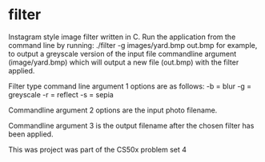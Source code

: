 # filter
Instagram style image filter written in C. Run the application from the command line by running: ./filter -g images/yard.bmp out.bmp for example, to output a greyscale version of the input file commandline argument (image/yard.bmp) which will output a new file (out.bmp) with the filter applied.

Filter type command line argument 1 options are as follows:
-b = blur
-g = greyscale
-r = reflect
-s = sepia

Commandline argument 2 options are the input photo filename.

Commandline argument 3 is the output filename after the chosen filter has been applied.

This was project was part of the CS50x problem set 4
